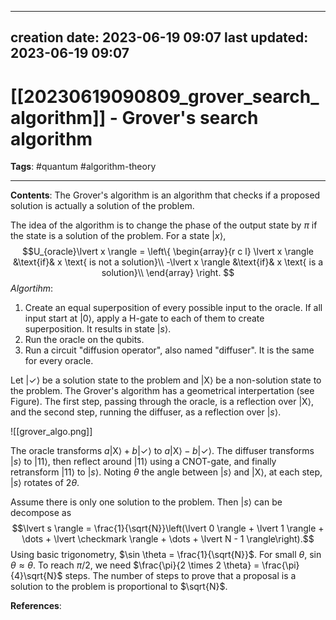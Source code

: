 
---
creation date: 2023-06-19 09:07
last updated: 2023-06-19 09:07
---
# [[20230619090809_grover_search_algorithm]] - Grover's search algorithm
__Tags__: #quantum #algorithm-theory  

---
__Contents__: The Grover's algorithm is an algorithm that checks if a proposed solution is actually a solution of the problem.

The idea of the algorithm is to change the phase of the output state by $\pi$ if the state is a solution of the problem. For a state $\lvert x \rangle$,
$$U_{oracle}\lvert x \rangle = 
\left\{
	\begin{array}{r c l} 
		\lvert x \rangle &\text{if}& x \text{ is not a solution}\\  
		-\lvert x \rangle &\text{if}& x \text{ is a solution}\\  
	\end{array}  
\right.
$$
_Algortihm_:
1. Create an equal superposition of every possible input to the oracle. If all input start at $\lvert 0 \rangle$, apply a H-gate to each of them to create superposition. It results in state $\lvert s \rangle$.
2. Run the oracle on the qubits.
3. Run a circuit "diffusion operator", also named "diffuser". It is the same for every oracle.

Let $\lvert \checkmark \rangle$ be a solution state to the problem and $\lvert \mathsf{X} \rangle$ be a non-solution state to the problem. The Grover's algorithm has a geometrical interpertation (see Figure). The first step, passing through the oracle, is a reflection over $\lvert \mathsf{X} \rangle$, and the second step, running the diffuser, as a reflection over $\lvert s \rangle$. 

![[grover_algo.png]]

The oracle transforms $a\lvert \mathsf{X} \rangle + b\lvert \checkmark \rangle$ to $a\lvert \mathsf{X} \rangle - b\lvert \checkmark \rangle$. The diffuser transforms $\lvert s \rangle$ to $\lvert 11 \rangle$, then reflect around $\lvert 11 \rangle$ using a CNOT-gate, and finally retransform $\lvert 11 \rangle$ to $\lvert s \rangle$. Noting $\theta$ the angle between $\lvert s \rangle$ and $\lvert \mathsf{X} \rangle$, at each step, $\lvert s \rangle$ rotates of $2\theta$.

Assume there is only one solution to the problem. Then $\lvert s \rangle$ can be decompose as
$$\lvert s \rangle = \frac{1}{\sqrt{N}}\left(\lvert 0 \rangle + \lvert 1 \rangle + \dots + \lvert \checkmark \rangle + \dots + \lvert N - 1 \rangle\right).$$
Using basic trigonometry, $\sin \theta = \frac{1}{\sqrt{N}}$. For small $\theta$, $\sin \theta \approx \theta$. To reach $\pi / 2$, we need $\frac{\pi}{2 \times 2 \theta} = \frac{\pi}{4}\sqrt{N}$ steps. The number of steps to prove that a proposal is a solution to the problem is proportional to $\sqrt{N}$.

__References__:



